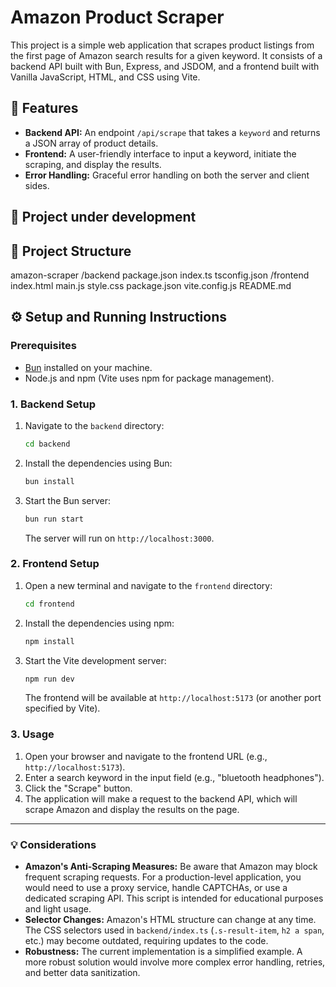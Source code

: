 # Amazon Product Scraper

This project is a simple web application that scrapes product listings from the first page of Amazon search results for a given keyword. It consists of a backend API built with Bun, Express, and JSDOM, and a frontend built with Vanilla JavaScript, HTML, and CSS using Vite.

## 📌 Features

- **Backend API:** An endpoint `/api/scrape` that takes a `keyword` and returns a JSON array of product details.
- **Frontend:** A user-friendly interface to input a keyword, initiate the scraping, and display the results.
- **Error Handling:** Graceful error handling on both the server and client sides.

## 🚧 Project under development

## 🚀 Project Structure

amazon-scraper
/backend
package.json
index.ts
tsconfig.json
/frontend
index.html
main.js
style.css
package.json
vite.config.js
README.md

## ⚙️ Setup and Running Instructions

### Prerequisites

- [Bun](https://bun.sh/) installed on your machine.
- Node.js and npm (Vite uses npm for package management).

### 1. Backend Setup

1.  Navigate to the `backend` directory:
    ```bash
    cd backend
    ```
2.  Install the dependencies using Bun:
    ```bash
    bun install
    ```
3.  Start the Bun server:
    ```bash
    bun run start
    ```
    The server will run on `http://localhost:3000`.

### 2. Frontend Setup

1.  Open a new terminal and navigate to the `frontend` directory:
    ```bash
    cd frontend
    ```
2.  Install the dependencies using npm:
    ```bash
    npm install
    ```
3.  Start the Vite development server:
    ```bash
    npm run dev
    ```
    The frontend will be available at `http://localhost:5173` (or another port specified by Vite).

### 3. Usage

1.  Open your browser and navigate to the frontend URL (e.g., `http://localhost:5173`).
2.  Enter a search keyword in the input field (e.g., "bluetooth headphones").
3.  Click the "Scrape" button.
4.  The application will make a request to the backend API, which will scrape Amazon and display the results on the page.

---

### 💡 Considerations

- **Amazon's Anti-Scraping Measures:** Be aware that Amazon may block frequent scraping requests. For a production-level application, you would need to use a proxy service, handle CAPTCHAs, or use a dedicated scraping API. This script is intended for educational purposes and light usage.
- **Selector Changes:** Amazon's HTML structure can change at any time. The CSS selectors used in `backend/index.ts` (`.s-result-item`, `h2 a span`, etc.) may become outdated, requiring updates to the code.
- **Robustness:** The current implementation is a simplified example. A more robust solution would involve more complex error handling, retries, and better data sanitization.
